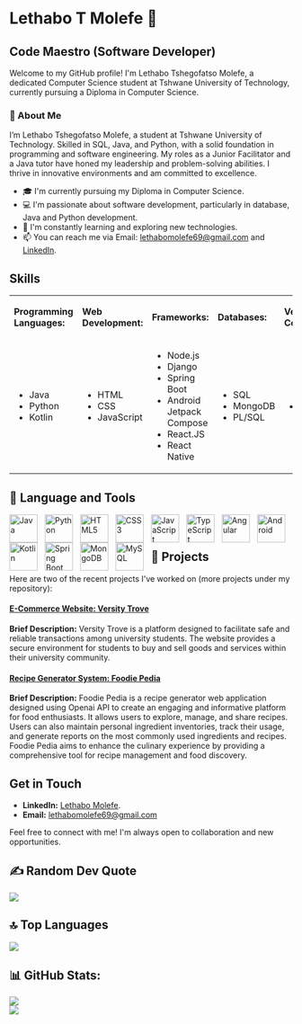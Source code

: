 # Lethabo T Molefe 💯
## Code Maestro (Software Developer)

Welcome to my GitHub profile! I'm Lethabo Tshegofatso Molefe, a dedicated Computer Science student at Tshwane University of Technology, currently pursuing a Diploma in Computer Science.

### 👤 About Me
I’m Lethabo Tshegofatso Molefe, a student at Tshwane University of Technology. Skilled in SQL, Java, and Python, with a solid foundation in programming and software engineering. My roles as a Junior Facilitator and a Java tutor have honed my leadership and problem-solving abilities. I thrive in innovative environments and am committed to excellence.


- 🎓 I'm currently pursuing my Diploma in Computer Science.
- 💻 I'm passionate about software development, particularly in database, Java and Python development.
- 🌱 I'm constantly learning and exploring new technologies.
- 📫 You can reach me via Email: lethabomolefe69@gmail.com and [LinkedIn](https://www.linkedin.com/in/lethabo-molefe-9bb94b238).


## Skills


<table border="0">
  <tr>
    <td><p><strong>Programming Languages:</strong></p></td>
    <td><p><strong>Web Development:</strong></p></td>
    <td><p><strong>Frameworks:</strong></p></td>
    <td><p><strong>Databases:</strong></p></td>
    <td><p><strong>Version Control:</strong></p></td>
    <td><p><strong>Other:</strong></p></td>
  </tr>
  <tr>
    <td> 
      <ul>
        <li>Java</li>
        <li>Python</li>
        <li>Kotlin</li>
      </ul>
    </td>
    <td>
      <ul>
        <li>HTML</li>
        <li>CSS</li>
        <li>JavaScript</li>
      </ul>
    </td>
    <td>
      <ul>
        <li>Node.js</li>
        <li>Django</li>
        <li>Spring Boot</li>
        <li>Android Jetpack Compose</li>
        <li>React.JS</li>
        <li>React Native</li>
      </ul>
    </td>
    <td>
      <ul>
        <li>SQL</li>
        <li>MongoDB</li>
        <li>PL/SQL</li>
      </ul>
    </td>
    <td>
      <ul>
        <li>GitHub</li>
      </ul>
    </td>
    <td>
      <ul>
        <li>Apache Tomcat</li>
        <li>VS Code</li>
      </ul>
    </td>
  </tr>
</table>







## 🧰 Language and Tools
<p>
  <img align= "left" alt="Java" width="50px" style="padding-right:10px;" src="https://cdn.jsdelivr.net/gh/devicons/devicon@latest/icons/java/java-original.svg" />
  <img align= "left" alt="Python" width="50px" style="padding-right:10px;" src="https://cdn.jsdelivr.net/gh/devicons/devicon@latest/icons/python/python-original.svg" />
  <img align="left" alt="HTML5" width="50px" style="padding-right:10px;" src="https://cdn.jsdelivr.net/gh/devicons/devicon@latest/icons/html5/html5-original.svg" />
  <img align= "left" alt="CSS3" width="50px" style="padding-right:10px;" src="https://cdn.jsdelivr.net/gh/devicons/devicon@latest/icons/css3/css3-original.svg" />
  <img align= "left" alt="JavaScript" width="50px" style="padding-right:10px;" src="https://cdn.jsdelivr.net/gh/devicons/devicon@latest/icons/javascript/javascript-original.svg" />
  <img align="left" alt="TypeScript" width="50px" style="padding-right:10px;" src="https://cdn.jsdelivr.net/gh/devicons/devicon@latest/icons/typescript/typescript-original.svg" />
  <img align= "left" alt="Angular" width="50px" style="padding-right:10px;" src="https://cdn.jsdelivr.net/gh/devicons/devicon@latest/icons/angular/angular-original.svg" />
  <img align= "left" alt="Android" width="50px" style="padding-right:10px;" src="https://cdn.jsdelivr.net/gh/devicons/devicon@latest/icons/android/android-original.svg" />
  <img align= "left" alt="Kotlin" width="50px" style="padding-right:10px;" src="https://cdn.jsdelivr.net/gh/devicons/devicon@latest/icons/kotlin/kotlin-original.svg" />          
  <img align= "left" alt="Spring Boot" width="50px" style="padding-right:10px;" src="https://cdn.jsdelivr.net/gh/devicons/devicon@latest/icons/spring/spring-original.svg" />
  <img align= "left" alt="MongoDB" width="50px" style="padding-right:10px;" src="https://cdn.jsdelivr.net/gh/devicons/devicon@latest/icons/mongodb/mongodb-original.svg" />
  <img align= "left" alt="MySQL" width="50px" style="padding-right:10px;" src="https://cdn.jsdelivr.net/gh/devicons/devicon@latest/icons/mysql/mysql-original-wordmark.svg"/>
</p>
<p>
  <br><br>
</p>

## 🚀 Projects
Here are two of the recent projects I've worked on (more projects under my repository):

#### [E-Commerce Website: Versity Trove](https://github.com/Lethabo-T-Molefe/Varsity-Trove-E-Commerce-Web-Application.git)
**Brief Description:** Versity Trove is a platform designed to facilitate safe and reliable transactions among university students. The website provides a secure environment for students to buy and sell goods and services within their university community.

#### [Recipe Generator System: Foodie Pedia](https://github.com/Lethabo-T-Molefe/FoodiePedia.git)
**Brief Description:** Foodie Pedia is a recipe generator web application designed using Openai API to create an engaging and informative platform for food enthusiasts. It allows users to explore, manage, and share recipes. Users can also maintain personal ingredient inventories, track their usage, and generate reports on the most commonly used ingredients and recipes. Foodie Pedia aims to enhance the culinary experience by providing a comprehensive tool for recipe management and food discovery.
## Get in Touch
- **LinkedIn:** [Lethabo Molefe](https://www.linkedin.com/in/lethabo-molefe-9bb94b238).
- **Email:** lethabomolefe69@gmail.com 

Feel free to connect with me! I'm always open to collaboration and new opportunities.
## ✍️ Random Dev Quote
![](https://quotes-github-readme.vercel.app/api?type=horizontal&theme=radical)
## 🔝 Top Languages
![](https://github-readme-stats.vercel.app/api/top-langs/?username=Lethabo-T-Molefe&theme=radical&hide_border=false&include_all_commits=true&count_private=true&layout=compact)<br/>
## 📊 GitHub Stats:
![](https://github-readme-stats.vercel.app/api?username=Lethabo-T-Molefe&theme=radical&hide_border=false&include_all_commits=true&count_private=true)<br/>
![](https://github-readme-streak-stats.herokuapp.com/?user=Lethabo-T-Molefe&theme=radical&hide_border=false)<br/>



